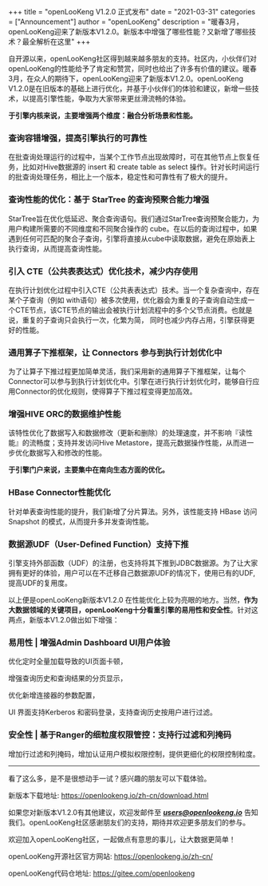 +++
title = "openLooKeng V1.2.0 正式发布"
date = "2021-03-31"
categories = ["Announcement"]
author = "openLooKeng"
description = "暖春3月，openLooKeng迎来了新版本V1.2.0。新版本中增强了哪些性能？又新增了哪些技术？最全解析在这里"
+++

自开源以来，openLooKeng社区得到越来越多朋友的支持。社区内，小伙伴们对openLooKeng的性能给予了肯定和赞赏，同时也给出了许多有价值的建议。暖春3月，在众人的期待下，openLooKeng迎来了新版本V1.2.0。openLooKeng V1.2.0是在旧版本的基础上进行优化，并基于小伙伴们的体验和建议，新增一些技术，以提高引擎性能，争取为大家带来更丝滑流畅的体验。

<strong> 于引擎内核来说，主要增强两个维度：融合分析场景和性能。</strong>

### 查询容错增强，提高引擎执行的可靠性

在批查询处理运行的过程中，当某个工作节点出现故障时，可在其他节点上恢复任务，比如对Hive数据源的 insert 和 create table as select 操作。针对长时间运行的批查询处理任务，相比上一个版本，稳定性和可靠性有了极大的提升。

### 查询性能的优化：基于 StarTree 的查询预聚合能力增强

StarTree旨在优化低延迟、聚合查询语句。我们通过StarTree查询预聚合能力，为用户构建所需要的不同维度和不同聚合操作的 cube。在以后的查询过程中，如果遇到任何可匹配的聚合子查询，引擎将直接从cube中读取数据，避免在原始表上执行查询，从而提高查询性能。

### 引入 CTE（公共表表达式）优化技术，减少内存使用

在执行计划优化过程中引入CTE（公共表表达式）技术。当一个复杂查询中，存在某个子查询（例如 with语句）被多次使用，优化器会为重复的子查询自动生成一个CTE节点，该CTE节点的输出会被执行计划流程中的多个父节点消费。也就是说，重复的子查询只会执行一次，化繁为简， 同时也减少内存占用，引擎获得更好的性能。

### 通用算子下推框架，让 Connectors 参与到执行计划优化中

为了让算子下推过程更加简单灵活，我们采用新的通用算子下推框架，让每个Connector可以参与到执行计划优化中。引擎在进行执行计划优化时，能够自行应用Connector的优化规则，使得算子下推过程变得更加高效。

### 增强HIVE ORC的数据维护性能

该特性优化了数据写入和数据修改（更新和删除）的处理速度，并不影响『读性能』的流畅度；支持并发访问Hive Metastore，提高元数据操作性能，从而进一步优化数据写入和修改的性能。

<strong> 于引擎门户来说，主要集中在南向生态方面的优化。</strong>

### HBase Connector性能优化

针对单表查询性能的提升，我们新增了分片算法。另外，该性能支持 HBase 访问 Snapshot 的模式，从而提升多并发查询性能。

### 数据源UDF（User-Defined Function）支持下推

引擎支持外部函数（UDF）的注册，也支持将其下推到JDBC数据源。为了让大家拥有更好的体验，用户可以在不迁移自己数据源UDF的情况下，使用已有的UDF, 提高UDF的复用度。

以上便是openLooKeng新版本V1.2.0 在性能优化上较为亮眼的地方。当然，<b>作为大数据领域的关键项目，openLooKeng十分看重引擎的易用性和安全性</b>。针对这两点，新版本V1.2.0做出如下增强： 

### 易用性 | 增强Admin Dashboard UI用户体验

优化定时全量加载导致的UI页面卡顿，

增强查询历史和查询结果的分页显示，

优化新增连接器的参数配置，

UI 界面支持Kerberos 和密码登录，支持查询历史按用户进行过滤。


### 安全性 | 基于Ranger的细粒度权限管控：支持行过滤和列掩码

增加行过滤和列掩码，增加认证用户模拟权限控制，提供更细化的权限控制粒度。

---

看了这么多，是不是很想动手一试？感兴趣的朋友可以下载体验。

新版本下载地址:
<https://openlookeng.io/zh-cn/download.html>

如果您对新版本V1.2.0有其他建议，欢迎发邮件至 <b><i>users@openlookeng.io</i></b> 告知我们。openLooKeng社区感谢朋友们的支持，期待并欢迎更多朋友们的参与。

欢迎加入openLooKeng社区，一起做点有意思的事儿，让大数据更简单！

openLooKeng开源社区官方网站:
<https://openlookeng.io/zh-cn/>

openLooKeng代码仓地址: 
<https://gitee.com/openlookeng>
